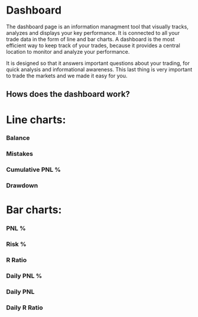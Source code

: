 # Dashboard

The dashboard page is an information managment tool that visually tracks, analyzes and displays your key performance. It is connected to all your trade data in the form of line and bar charts. A dashboard is the most efficient way to keep track of your trades, because it provides a central location to monitor and analyze your performance.

It is designed so that it answers important questions about your trading, for quick analysis and informational awareness. This last thing is very important to trade the markets and we made it easy for you.

## Hows does the dashboard work?

# Line charts:

### Balance

### Mistakes

### Cumulative PNL %

### Drawdown


# Bar charts:

### PNL %

### Risk %

### R Ratio

### Daily PNL %

### Daily PNL

### Daily R Ratio